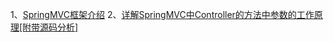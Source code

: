 1、[SpringMVC框架介绍](http://blog.csdn.net/cswhale/article/details/16941281)
2、[详解SpringMVC中Controller的方法中参数的工作原理[附带源码分析]](http://www.cnblogs.com/fangjian0423/p/springMVC-request-param-analysis.html)
